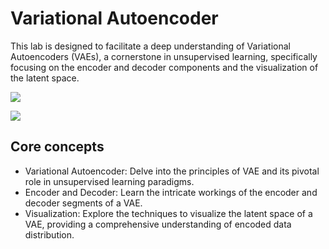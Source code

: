 # Variational Autoencoder
This lab is designed to facilitate a deep understanding of Variational Autoencoders (VAEs), a cornerstone in unsupervised learning, specifically focusing on the encoder and decoder components and the visualization of the latent space.

![](https://i.imgur.com/qo04OeD.png)

![](https://i.imgur.com/nAwsrPO.png)

## Core concepts
* Variational Autoencoder: Delve into the principles of VAE and its pivotal role in unsupervised learning paradigms.
* Encoder and Decoder: Learn the intricate workings of the encoder and decoder segments of a VAE.
* Visualization: Explore the techniques to visualize the latent space of a VAE, providing a comprehensive understanding of encoded data distribution.
